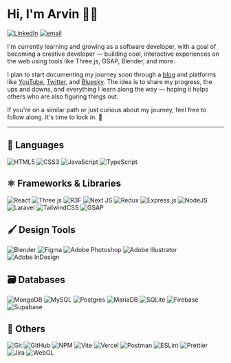 # Hi, I'm Arvin 👋🏻
[![LinkedIn](https://img.shields.io/badge/LinkedIn-%230077B5.svg?logo=linkedin&logoColor=white)](https://www.linkedin.com/in/arvin-garcia/) 
[![email](https://img.shields.io/badge/Email-D14836?logo=gmail&logoColor=white)](mailto:arvin@arvinagarcia.com) 

I'm currently learning and growing as a software developer, with a goal of becoming a creative developer — building cool, interactive experiences on the web using tools like Three.js, GSAP, Blender, and more.

I plan to start documenting my journey soon through a [blog](https://blog.arvinagarcia.com/) and platforms like [YouTube](https://www.youtube.com/@arvingarciabtw), [Twitter](https://x.com/arvingarciabtw), and [Bluesky](https://bsky.app/profile/arvingarciabtw.bsky.social). The idea is to share my progress, the ups and downs, and everything I learn along the way — hoping it helps others who are also figuring things out.

If you're on a similar path or just curious about my journey, feel free to follow along. It's time to lock in. 🚀

---
## 🧠 Languages
![HTML5](https://img.shields.io/badge/HTML5-%23E34F26.svg?style=flat&logo=html5&logoColor=white)
![CSS3](https://img.shields.io/badge/CSS3-%231572B6.svg?style=flat&logo=css&logoColor=white)
![JavaScript](https://img.shields.io/badge/JavaScript-%23323330.svg?style=flat&logo=javascript&logoColor=%23F7DF1E)
![TypeScript](https://img.shields.io/badge/TypeScript-%23007ACC.svg?style=flat&logo=typescript&logoColor=white)

## ⚛️ Frameworks & Libraries
![React](https://img.shields.io/badge/React-%2320232a.svg?style=flat&logo=react&logoColor=%2361DAFB)
![Three js](https://img.shields.io/badge/Three.js-black?style=flat&logo=three.js&logoColor=white)
![R3F](https://img.shields.io/badge/React%20Three%20Fiber-black?style=flat&logo=react&logoColor=white)
![Next JS](https://img.shields.io/badge/Next.js-black?style=flat&logo=next.js&logoColor=white)
![Redux](https://img.shields.io/badge/Redux-%23593d88.svg?style=flat&logo=redux&logoColor=white)
![Express.js](https://img.shields.io/badge/Express.js-%23404d59.svg?style=flat&logo=express&logoColor=%2361DAFB) 
![NodeJS](https://img.shields.io/badge/Node.js-6DA55F?style=flat&logo=node.js&logoColor=white)
![Laravel](https://img.shields.io/badge/Laravel-%23FF2D20.svg?style=flat&logo=laravel&logoColor=white)
![TailwindCSS](https://img.shields.io/badge/TailwindCSS-%2338B2AC.svg?style=flat&logo=tailwind-css&logoColor=white)
![GSAP](https://img.shields.io/badge/GSAP-88CE02?style=flat&logo=greensock&logoColor=white)

## 🖌️ Design Tools
![Blender](https://img.shields.io/badge/Blender-%23F5792A.svg?style=flat&logo=blender&logoColor=white)
![Figma](https://img.shields.io/badge/Figma-%23F24E1E.svg?style=flat&logo=figma&logoColor=white)
![Adobe Photoshop](https://img.shields.io/badge/Adobe%20Photoshop-%2331A8FF.svg?style=flat&logo=adobe&logoColor=white)
![Adobe Illustrator](https://img.shields.io/badge/Adobe%20Illustrator-%23FF9A00.svg?style=flat&logo=adobe%20illustrator&logoColor=white)
![Adobe InDesign](https://img.shields.io/badge/Adobe%20InDesign-49021F?style=flat&logo=adobeindesign&logoColor=FF3366)

## 🗃️ Databases
![MongoDB](https://img.shields.io/badge/MongoDB-%234ea94b.svg?style=flat&logo=mongodb&logoColor=white)
![MySQL](https://img.shields.io/badge/MySQL-4479A1.svg?style=flat&logo=mysql&logoColor=white)
![Postgres](https://img.shields.io/badge/PostgreSQL-%23316192.svg?style=flat&logo=postgresql&logoColor=white)
![MariaDB](https://img.shields.io/badge/MariaDB-003545?style=flat&logo=mariadb&logoColor=white)
![SQLite](https://img.shields.io/badge/SQLite-%2307405e.svg?style=flat&logo=sqlite&logoColor=white)
![Firebase](https://img.shields.io/badge/Firebase-FFCA28?style=flat&logo=Firebase&logoColor=black)
![Supabase](https://img.shields.io/badge/-Supabase-05122A?style=flat&logo=supabase)

## 🔧 Others
![Git](https://img.shields.io/badge/Git-%23F05033.svg?style=flat&logo=git&logoColor=white)
![GitHub](https://img.shields.io/badge/GitHub-%23121011.svg?style=flat&logo=github&logoColor=white)
![NPM](https://img.shields.io/badge/NPM-%23CB3837.svg?style=flat&logo=npm&logoColor=white)
![Vite](https://img.shields.io/badge/Vite-%23646CFF.svg?style=flat&logo=vite&logoColor=white)
![Vercel](https://img.shields.io/badge/Vercel-%23000000.svg?style=flat&logo=vercel&logoColor=white)
![Postman](https://img.shields.io/badge/Postman-FF6C37?style=flat&logo=postman&logoColor=white)
![ESLint](https://img.shields.io/badge/ESLint-4B3263?style=flat&logo=eslint&logoColor=white)
![Prettier](https://img.shields.io/badge/Prettier-%23F7B93E.svg?style=flat&logo=prettier&logoColor=black)
![Jira](https://img.shields.io/badge/Jira-%230A0FFF.svg?style=flat&logo=jira&logoColor=white)
![WebGL](https://img.shields.io/badge/WebGL-990000?logo=webgl&logoColor=white&style=flat)

